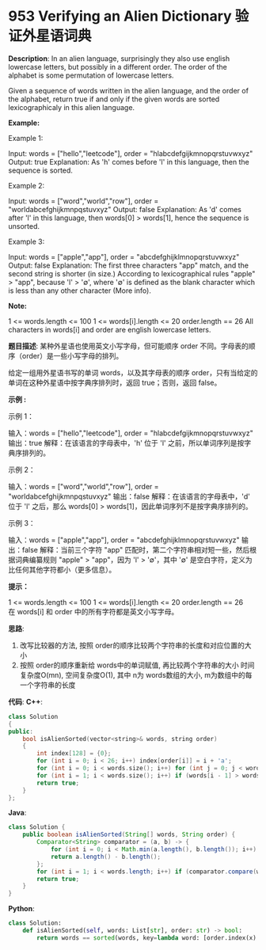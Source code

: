 # 953 Verifying an Alien Dictionary 验证外星语词典

__Description__:
In an alien language, surprisingly they also use english lowercase letters, but possibly in a different order. The order of the alphabet is some permutation of lowercase letters.

Given a sequence of words written in the alien language, and the order of the alphabet, return true if and only if the given words are sorted lexicographicaly in this alien language.

__Example:__

Example 1:

Input: words = ["hello","leetcode"], order = "hlabcdefgijkmnopqrstuvwxyz"
Output: true
Explanation: As 'h' comes before 'l' in this language, then the sequence is sorted.

Example 2:

Input: words = ["word","world","row"], order = "worldabcefghijkmnpqstuvxyz"
Output: false
Explanation: As 'd' comes after 'l' in this language, then words[0] > words[1], hence the sequence is unsorted.

Example 3:

Input: words = ["apple","app"], order = "abcdefghijklmnopqrstuvwxyz"
Output: false
Explanation: The first three characters "app" match, and the second string is shorter (in size.) According to lexicographical rules "apple" > "app", because 'l' > '∅', where '∅' is defined as the blank character which is less than any other character (More info).

__Note:__

1 <= words.length <= 100
1 <= words[i].length <= 20
order.length == 26
All characters in words[i] and order are english lowercase letters.

__题目描述__:
某种外星语也使用英文小写字母，但可能顺序 order 不同。字母表的顺序（order）是一些小写字母的排列。

给定一组用外星语书写的单词 words，以及其字母表的顺序 order，只有当给定的单词在这种外星语中按字典序排列时，返回 true；否则，返回 false。

__示例 :__

示例 1：

输入：words = ["hello","leetcode"], order = "hlabcdefgijkmnopqrstuvwxyz"
输出：true
解释：在该语言的字母表中，'h' 位于 'l' 之前，所以单词序列是按字典序排列的。

示例 2：

输入：words = ["word","world","row"], order = "worldabcefghijkmnpqstuvxyz"
输出：false
解释：在该语言的字母表中，'d' 位于 'l' 之后，那么 words[0] > words[1]，因此单词序列不是按字典序排列的。

示例 3：

输入：words = ["apple","app"], order = "abcdefghijklmnopqrstuvwxyz"
输出：false
解释：当前三个字符 "app" 匹配时，第二个字符串相对短一些，然后根据词典编纂规则 "apple" > "app"，因为 'l' > '∅'，其中 '∅' 是空白字符，定义为比任何其他字符都小（更多信息）。

__提示：__

1 <= words.length <= 100
1 <= words[i].length <= 20
order.length == 26
在 words[i] 和 order 中的所有字符都是英文小写字母。

__思路__:

1. 改写比较器的方法, 按照 order的顺序比较两个字符串的长度和对应位置的大小
2. 按照 order的顺序重新给 words中的单词赋值, 再比较两个字符串的大小
时间复杂度O(mn), 空间复杂度O(1), 其中 n为 words数组的大小, m为数组中的每一个字符串的长度

__代码__:
__C++__:

```C++
class Solution 
{
public:
    bool isAlienSorted(vector<string>& words, string order) 
    {
        int index[128] = {0};
        for (int i = 0; i < 26; i++) index[order[i]] = i + 'a';
        for (int i = 0; i < words.size(); i++) for (int j = 0; j < words[i].size(); j++) words[i][j] = index[words[i][j]];
        for (int i = 1; i < words.size(); i++) if (words[i - 1] > words[i]) return false;
        return true;
    }
};
```

__Java__:

```Java
class Solution {
    public boolean isAlienSorted(String[] words, String order) {
        Comparator<String> comparator = (a, b) -> {
            for (int i = 0; i < Math.min(a.length(), b.length()); i++) if (a.charAt(i) != b.charAt(i)) return order.indexOf(a.charAt(i)) - order.indexOf(b.charAt(i));
            return a.length() - b.length();
        };
        for (int i = 1; i < words.length; i++) if (comparator.compare(words[i - 1], words[i]) > 0) return false;
        return true;
    }
}
```

__Python__:

```Python
class Solution:
    def isAlienSorted(self, words: List[str], order: str) -> bool:
        return words == sorted(words, key=lambda word: [order.index(x) for x in word]) 
```
